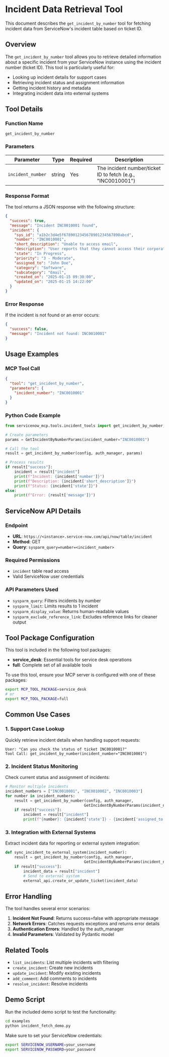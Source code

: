 # Incident Data Retrieval Tool

This document describes the `get_incident_by_number` tool for fetching incident data from ServiceNow's incident table based on ticket ID.

## Overview

The `get_incident_by_number` tool allows you to retrieve detailed information about a specific incident from your ServiceNow instance using the incident number (ticket ID). This tool is particularly useful for:

- Looking up incident details for support cases
- Retrieving incident status and assignment information
- Getting incident history and metadata
- Integrating incident data into external systems

## Tool Details

### Function Name
`get_incident_by_number`

### Parameters

| Parameter | Type | Required | Description |
|-----------|------|----------|-------------|
| `incident_number` | string | Yes | The incident number/ticket ID to fetch (e.g., "INC0010001") |

### Response Format

The tool returns a JSON response with the following structure:

```json
{
  "success": true,
  "message": "Incident INC0010001 found",
  "incident": {
    "sys_id": "a1b2c3d4e5f6789012345678901234567890abcd",
    "number": "INC0010001",
    "short_description": "Unable to access email",
    "description": "User reports that they cannot access their corporate email...",
    "state": "In Progress",
    "priority": "3 - Moderate",
    "assigned_to": "John Doe",
    "category": "Software",
    "subcategory": "Email",
    "created_on": "2025-01-15 09:30:00",
    "updated_on": "2025-01-15 14:22:00"
  }
}
```

### Error Response

If the incident is not found or an error occurs:

```json
{
  "success": false,
  "message": "Incident not found: INC0010001"
}
```

## Usage Examples

### MCP Tool Call

```json
{
  "tool": "get_incident_by_number",
  "parameters": {
    "incident_number": "INC0010001"
  }
}
```

### Python Code Example

```python
from servicenow_mcp.tools.incident_tools import get_incident_by_number, GetIncidentByNumberParams

# Create parameters
params = GetIncidentByNumberParams(incident_number="INC0010001")

# Call the tool
result = get_incident_by_number(config, auth_manager, params)

# Process results
if result["success"]:
    incident = result["incident"]
    print(f"Incident: {incident['number']}")
    print(f"Description: {incident['short_description']}")
    print(f"Status: {incident['state']}")
else:
    print(f"Error: {result['message']}")
```

## ServiceNow API Details

### Endpoint
- **URL**: `https://<instance>.service-now.com/api/now/table/incident`
- **Method**: GET
- **Query**: `sysparm_query=number=<incident_number>`

### Required Permissions
- `incident` table read access
- Valid ServiceNow user credentials

### API Parameters Used
- `sysparm_query`: Filters incidents by number
- `sysparm_limit`: Limits results to 1 incident
- `sysparm_display_value`: Returns human-readable values
- `sysparm_exclude_reference_link`: Excludes reference links for cleaner output

## Tool Package Configuration

This tool is included in the following tool packages:

- **service_desk**: Essential tools for service desk operations
- **full**: Complete set of all available tools

To use this tool, ensure your MCP server is configured with one of these packages:

```bash
export MCP_TOOL_PACKAGE=service_desk
# or
export MCP_TOOL_PACKAGE=full
```

## Common Use Cases

### 1. Support Case Lookup
Quickly retrieve incident details when handling support requests:
```
User: "Can you check the status of ticket INC0010001?"
Tool Call: get_incident_by_number(incident_number="INC0010001")
```

### 2. Incident Status Monitoring
Check current status and assignment of incidents:
```python
# Monitor multiple incidents
incident_numbers = ["INC0010001", "INC0010002", "INC0010003"]
for number in incident_numbers:
    result = get_incident_by_number(config, auth_manager, 
                                   GetIncidentByNumberParams(incident_number=number))
    if result["success"]:
        incident = result["incident"]
        print(f"{number}: {incident['state']} - {incident['assigned_to']}")
```

### 3. Integration with External Systems
Extract incident data for reporting or external system integration:
```python
def sync_incident_to_external_system(incident_number):
    result = get_incident_by_number(config, auth_manager, 
                                   GetIncidentByNumberParams(incident_number=incident_number))
    if result["success"]:
        incident_data = result["incident"]
        # Send to external system
        external_api.create_or_update_ticket(incident_data)
```

## Error Handling

The tool handles several error scenarios:

1. **Incident Not Found**: Returns success=false with appropriate message
2. **Network Errors**: Catches requests exceptions and returns error details
3. **Authentication Errors**: Handled by the auth_manager
4. **Invalid Parameters**: Validated by Pydantic model

## Related Tools

- `list_incidents`: List multiple incidents with filtering
- `create_incident`: Create new incidents
- `update_incident`: Modify existing incidents
- `add_comment`: Add comments to incidents
- `resolve_incident`: Resolve incidents

## Demo Script

Run the included demo script to test the functionality:

```bash
cd examples
python incident_fetch_demo.py
```

Make sure to set your ServiceNow credentials:
```bash
export SERVICENOW_USERNAME=your_username
export SERVICENOW_PASSWORD=your_password
```
